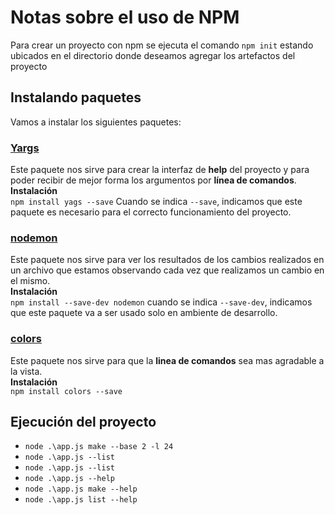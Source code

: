 # Notas sobre el uso de NPM

Para crear un proyecto con npm se ejecuta el comando `npm init` estando ubicados en el directorio donde deseamos agregar los artefactos del proyecto

## Instalando paquetes

Vamos a instalar los siguientes paquetes:

### [Yargs](https://www.npmjs.com/package/yargs)

Este paquete nos sirve para crear la interfaz de **help** del proyecto y para poder recibir de mejor forma los argumentos por **línea de comandos**.\
**Instalación**\
`npm install yags --save` Cuando se indica `--save`, indicamos que este paquete es necesario para el correcto funcionamiento del proyecto.

### [nodemon](https://www.npmjs.com/package/nodemon)

Este paquete nos sirve para ver los resultados de los cambios realizados en un archivo que estamos observando cada vez que realizamos un cambio en el mismo.\
**Instalación**\
`npm install --save-dev nodemon` cuando se indica `--save-dev`, indicamos que este paquete va a ser usado solo en ambiente de desarrollo.

### [colors](https://www.npmjs.com/package/colors)

Este paquete nos sirve para que la **linea de comandos** sea mas agradable a la vista.\
**Instalación**\
`npm install colors --save`

## Ejecución del proyecto

- `node .\app.js make --base 2 -l 24`
- `node .\app.js --list`
- `node .\app.js --list`
- `node .\app.js --help`
- `node .\app.js make --help`
- `node .\app.js list --help`

